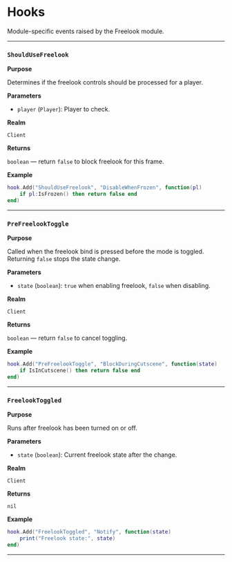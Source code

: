 # Hooks

Module-specific events raised by the Freelook module.

---

### `ShouldUseFreelook`

**Purpose**

Determines if the freelook controls should be processed for a player.

**Parameters**

* `player` (`Player`): Player to check.

**Realm**

`Client`

**Returns**

`boolean` — return `false` to block freelook for this frame.

**Example**

```lua
hook.Add("ShouldUseFreelook", "DisableWhenFrozen", function(pl)
    if pl:IsFrozen() then return false end
end)
```

---

### `PreFreelookToggle`

**Purpose**

Called when the freelook bind is pressed before the mode is toggled. Returning `false` stops the state change.

**Parameters**

* `state` (`boolean`): `true` when enabling freelook, `false` when disabling.

**Realm**

`Client`

**Returns**

`boolean` — return `false` to cancel toggling.

**Example**

```lua
hook.Add("PreFreelookToggle", "BlockDuringCutscene", function(state)
    if IsInCutscene() then return false end
end)
```

---

### `FreelookToggled`

**Purpose**

Runs after freelook has been turned on or off.

**Parameters**

* `state` (`boolean`): Current freelook state after the change.

**Realm**

`Client`

**Returns**

`nil`

**Example**

```lua
hook.Add("FreelookToggled", "Notify", function(state)
    print("Freelook state:", state)
end)
```

---

